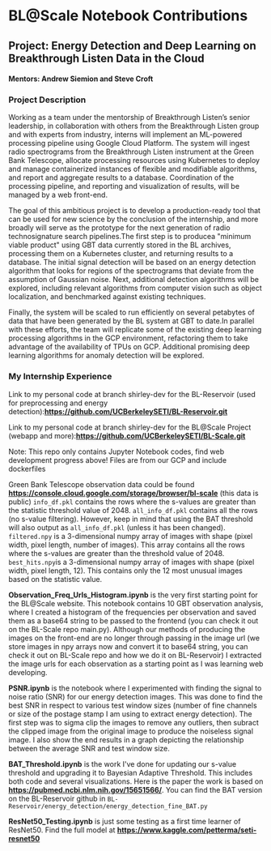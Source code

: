 # BL@Scale Notebook Contributions
## Project: Energy Detection and Deep Learning on Breakthrough Listen Data in the Cloud
#### Mentors: Andrew Siemion and Steve Croft

### Project Description
Working as a team under the mentorship of Breakthrough Listen’s senior leadership, in collaboration with others from the Breakthrough Listen group and with experts from industry, interns will implement an ML-powered processing pipeline using Google Cloud Platform. The system will ingest radio spectrograms from the Breakthrough Listen instrument at the Green Bank Telescope, allocate processing resources using Kubernetes to deploy and manage containerized instances of flexible and modifiable algorithms, and report and aggregate results to a database. Coordination of the processing pipeline, and reporting and visualization of results, will be managed by a web front-end.

The goal of this ambitious project is to develop a production-ready tool that can be used for new science by the conclusion of the internship, and more broadly will serve as the prototype for the next generation of radio technosignature search pipelines.The first step is to producea "minimum viable product" using GBT data currently stored in the BL archives, processing them on a Kubernetes cluster, and returning results to a database. The initial signal detection will be based on an energy detection algorithm that looks for regions of the spectrograms that deviate from the assumption of Gaussian noise. Next, additional detection
algorithms will be explored, including relevant algorithms from computer vision such as object localization, and benchmarked against existing techniques. 

Finally, the system will be scaled to run efficiently on several petabytes of data that have been generated by the BL system at GBT to date.In parallel with these
efforts, the team will replicate some of the existing deep learning processing algorithms in the GCP environment, refactoring them to take advantage of the
availability of TPUs on GCP. Additional promising deep learning algorithms for anomaly detection will be explored.

### My Internship Experience
Link to my personal code at branch shirley-dev for the BL-Reservoir (used for preprocessing and energy detection):**https://github.com/UCBerkeleySETI/BL-Reservoir.git** <br />

Link to my personal code at branch shirley-dev for the BL@Scale Project (webapp and more):**https://github.com/UCBerkeleySETI/BL-Scale.git** <br />

Note: This repo only contains Jupyter Notebook codes, find web development progress above! Files are from our GCP and include dockerfiles

Green Bank Telescope observation data could be found **https://console.cloud.google.com/storage/browser/bl-scale** (this data is public)
```info_df.pkl``` contains the rows where the s-values are greater than the statistic threshold value of 2048. ```all_info_df.pkl``` contains all the rows (no s-value filtering). However, keep in mind that using the BAT threshold will also output as ```all_info_df.pkl``` (unless it has been changed). ```filtered.npy``` is a 3-dimensional numpy array of images with shape (pixel width, pixel length, number of images). This array contains all the rows where the s-values are greater than the threshold value of 2048. ```best_hits.npy```is a 3-dimensional numpy array of images with shape (pixel width, pixel length, 12). This contains only the 12 most unusual images based on the statistic value.

**Observation_Freq_Urls_Histogram.ipynb** is the very first starting point for the BL@Scale website. This notebook contains 10 GBT observation analysis, where I created a histogram of the frequencies per observation and saved them as a base64 string to be passed to the frontend (you can check it out on the BL-Scale repo main.py). Although our methods of producing the images on the front-end are no longer through passing in the image url (we store images in npy arrays now and convert it to base64 string, you can check it out on BL-Scale repo and how we do it on BL-Reservoir) I extracted the image urls for each observation as a starting point as I was learning web developing.

**PSNR.ipynb** is the notebook where I experimented with finding the signal to noise ratio (SNR) for our energy detection images. This was done to find the best SNR in respect to various test window sizes (number of fine channels or size of the postage stamp I am using to extract energy detection). The first step was to sigma clip the images to remove any outliers, then subract the clipped image from the original image to produce the noiseless signal image. I also show the end results in a graph depicting the relationship between the average SNR and test window size.

**BAT_Threshold.ipynb** is the work I've done for updating our s-value threshold and upgrading it to Bayesian Adaptive Threshold. This includes both code and several visualizations. Here is the paper the work is based on
**https://pubmed.ncbi.nlm.nih.gov/15651566/**. You can find the BAT version on the BL-Reservoir github in ```BL-Reservoir/energy_detection/energy_detection_fine_BAT.py```

**ResNet50_Testing.ipynb** is just some testing as a first time learner of ResNet50. Find the full model at **https://www.kaggle.com/petterma/seti-resnet50**
